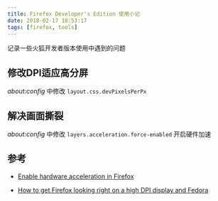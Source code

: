 ```yaml
---
title: Firefox Developer's Edition 使用小记
date: 2018-02-17 18:53:17
tags: [firefox, tools]
---
```


记录一些火狐开发者版本使用中遇到的问题

<!-- more -->

修改DPI适应高分屏
------------------

_about:config_ 中修改 `layout.css.devPixelsPerPx`

解决画面撕裂
------------

_about:config_ 中修改 `layers.acceleration.force-enabled` 开启硬件加速

参考
----

* [Enable hardware acceleration in Firefox](https://cialu.net/enable-hardware-acceleration-firefox-make-faster/)

* [How to get Firefox looking right on a high DPI display and Fedora](https://fedoramagazine.org/how-to-get-firefox-looking-right-on-a-high-dpi-display-and-fedora/)
